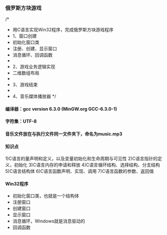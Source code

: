 ### 俄罗斯方块游戏 

/*
* 用C语言实现Win32程序，完成俄罗斯方块游戏程序
* 1、窗口创建
*    初始化窗口类
*    注册、创建、显示窗口
*    消息循环、回调函数
* 
* 2、游戏业务逻辑实现
*    二维数组布局
*
* 3、游戏结束
*
* 4、音乐媒体播放器
*/

#### 编译器：gcc version 6.3.0 (MinGW.org GCC-6.3.0-1)
#### 字符集：UTF-8
#### 音乐文件放在与执行文件同一文件夹下，命名为music.mp3


#### 知识点
  1)C语言的量声明和定义，以及变量初始化和生命周期与可见性
	2)C语言指针的定义，初始化
	3)C语言内存的申请和释放
	4)C语言循环结构、选择结构、分支结构
	5)C语言结构体
	6)C语言函数声明、实现、调用
	7)C语言函数的参数、返回值
	

#### Win32程序
* 初始化窗口类，也就是一个结构体
* 注册窗口
* 创建窗口
* 显示窗口
* 消息循环，Windows就是消息驱动的
* 回调函数
	

